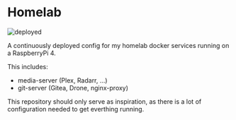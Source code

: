 # Homelab

![deployed](https://github.com/jannisko/homelab/workflows/deploy/badge.svg)

A continuously deployed config for my homelab docker services running on a RaspberryPi 4.

This includes:
- media-server (Plex, Radarr, ...)
- git-server (Gitea, Drone, nginx-proxy)

This repository should only serve as inspiration, as there is a lot of configuration needed to get everthing running.